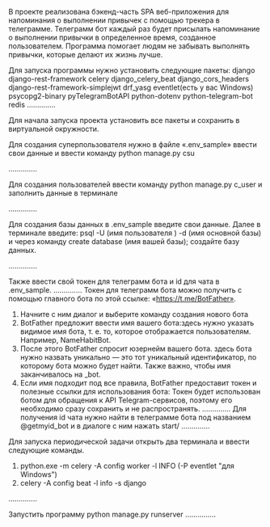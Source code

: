 В проекте реализована бэкенд-часть SPA веб-приложения для напоминания о выполнении привычек с помощью трекера в телеграмме.
Телеграмм бот каждый раз будет присылать напоминание о выполнении привычки в определенное время, 
созданное пользователем. Программа помогает людям не забывать выполнять привычки, которые делают их жизнь лучше.

Для запуска программы нужно установить следующие пакеты:
django
django-rest-framework
celery
django_celery_beat
django_cors_headers
django-rest-framework-simplejwt
drf_yasg
eventlet(есть у вас Windows)
psycopg2-binary
pyTelegramBotAPI
python-dotenv
python-telegram-bot
redis
..............

Для начала запуска проекта установить все пакеты и сохранить в виртуальной окружности.

Для создания суперпользователя нужно в файле «.env_sample» ввести свои данные и ввести команду python manage.py csu

..............

Для создания пользователей ввести команду python manage.py c_user и заполнить данные в терминале

..............

Для создания базы данных в .env_sample введите свои данные. Далее в терминале введите:
psql -U (имя пользователя ) -d (имя основной базы) и через команду create database (имя вашей базы); создайте базу данных.

..............

Также ввести свой токен для телеграмм бота и id для чата в .env_sample.
..............
Токен для телеграмм бота можно получить с помощью главного бота по этой ссылке: «https://t.me/BotFather».
1) Начните с ним диалог и выберите команду создания нового бота
2) BotFather предложит ввести имя вашего бота:здесь нужно указать видимое имя бота, т. е. то, 
которое отображается пользователям. Например, NameHabitBot.
3) После этого BotFather спросит юзернейм вашего бота. здесь бота нужно назвать уникально — это тот уникальный идентификатор, 
по которому бота можно будет найти. Также важно, чтобы имя заканчивалось на _bot.
4) Если имя подходит под все правила, BotFather предоставит токен и полезные ссылки для использования бота:
Токен будет использован ботом для обращения к API Telegram-сервисов, поэтому его необходимо сразу сохранить и не распространять.
..............
Для получения id чата нужно найти в телеграмме бота под названием @getmyid_bot и в диалоге с ним нажать start/
..............

Для запуска периодической задачи открыть два терминала и ввести следующие команды.
1) python.exe -m celery -A config worker -l INFO (-P eventlet "для Windows")
2) celery -A config beat -l info -s django

..............

Запустить программу python manage.py runserver
...............
